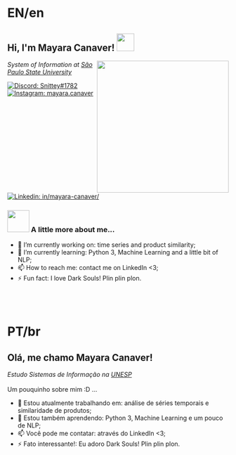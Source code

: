 <h1>EN/en</h1>
<h2> Hi, I'm Mayara Canaver! <img src="https://media.giphy.com/media/oL3kDXFGkBc9a/giphy.gif" width="40"></h2>
<img align='right' src="https://media.giphy.com/media/8MyXEVgue4ucw/giphy.gif" width="300">
<p><em>System of Information at <a href="https://www.fc.unesp.br/#!/">São Paulo State University</a><br></em>

[![Discord: Snittey#1782](https://img.shields.io/badge/Snittey-%237289DA.svg?&style=for-the-badge&logo=discord&logoColor=white)](https://discord.com/app)
[![Instagram: mayara.canaver](https://img.shields.io/badge/Mayara_Canaver-%23E4405F.svg?&style=for-the-badge&logo=instagram&logoColor=white)](https://www.instagram.com/mayara.canaver/)
[![Linkedin: in/mayara-canaver/](https://img.shields.io/badge/Mayara_Canaver-%230077B5.svg?&style=for-the-badge&logo=linkedin&logoColor=white)](https://www.linkedin.com/in/in/mayara-canaver/)
</p>

### <img src="https://media.giphy.com/media/6nWT5GyxsmAoM/giphy.gif" width="50"> A little more about me...

- 🔭 I’m currently working on: time series and product similarity;
- 🌱 I’m currently learning: Python 3, Machine Learning and a little bit of NLP;
- 📫 How to reach me: contact me on LinkedIn <3;
- ⚡ Fun fact: I love Dark Souls! Plin plin plon.<br/><br/>
<br><br>
  
<h1>PT/br</h1>
<h2> Olá, me chamo Mayara Canaver!</h2>
<p><em>Estudo Sistemas de Informação na <a href="https://www.fc.unesp.br/#!/">UNESP</a><br/></em>
<br>
Um pouquinho sobre mim :D ...
<br>
  <ul>
    <li>🔭 Estou atualmente trabalhando em: análise de séries temporais e similaridade de produtos;</li>
    <li>🌱 Estou também aprendendo: Python 3, Machine Learning e um pouco de NLP;</li>
    <li>📫 Você pode me contatar: através do LinkedIn <3;</li>
    <li>⚡ Fato interessante!: Eu adoro Dark Souls! Plin plin plon.<br/><br/></li>